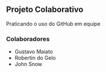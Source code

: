 <h2>Projeto Colaborativo </h2>
<p>Praticando o uso do GitHub em equipe</p>
<h3>Colaboradores</h3>
<ul>
    <li>Gustavo Maiato</li>
    <li>Robertin do Gelo</li>
    <li>John Snow</li>
</ul>